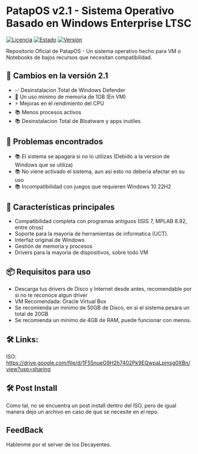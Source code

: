 # PatapOS v2.1 - Sistema Operativo Basado en Windows Enterprise LTSC

[![Licencia](https://img.shields.io/badge/Licencia-MIT-blue.svg)](LICENSE)
[![Estado](https://img.shields.io/badge/Estado-En%20desarrollo-yellowgreen.svg)]()
[![Versión](https://img.shields.io/badge/Versión-2.1-orange.svg)]()

Repositorio Oficial de PatapOS - Un sistema operativo hecho para VM o Notebooks de bajos recursos que necesitan compatibilidad.

## 📌 Cambios en la versión 2.1
- ✅ Desinstalacion Total de Windows Defender
- 🐛 Un uso minimo de memoria de 1GB (En VM) 
- ⚡ Mejoras en el rendimiento del CPU
- 📚 Menos procesos activos 
- 📚 Desinstalacion Total de Bloatware y apps inutiles

## 📌 Problemas encontrados
- 📚 El sistema se apagara si no lo utilizas (Debido a la version de Windows que se utiliza)
- 📚 No viene activado el sistema, aun asi esto no deberia afectar en su uso
- 📚 Incompatibilidad con juegos que requieren Windows 10 22H2

## 🚀 Características principales
- Compatibilidad completa con programas antiguos (ISIS 7, MPLAB 8.92, entre otros)
- Soporte para la mayoria de herramientas de informatica (UCT).
- Interfaz original de Windows
- Gestión de memoria y procesos
- Drivers para la mayoria de dispositivos, sobre todo VM

## 📦 Requisitos para uso
- Descarga tus drivers de Disco y Internet desde antes, recomendable por si no te reconoce algun driver
- VM Recomendada: Oracle Virtual Box
- Se recomienda un minimo de 50GB de Disco, en si el sistema pesara un total de 20GB
- Se recomienda un minimo de 4GB de RAM, puede funcionar con menos.

## 🛠️ Links:
ISO: https://drive.google.com/file/d/1F55nueG9H2h7402Pk9EQwpaLpmsg0XBn/view?usp=sharing

## 🛠️ Post Install

Como tal, no se encuentra un post install dentro del ISO, pero de igual manera dejo un archivo en caso de que se necesite en el repo.

## FeedBack

Hablenme por el server de los Decayentes.
